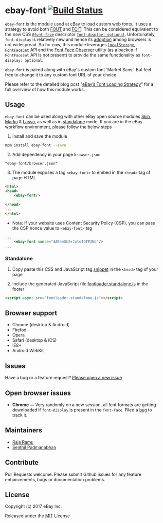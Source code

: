 # ebay-font [![Build Status](https://travis-ci.org/eBay/ebay-font.svg?branch=master)](https://travis-ci.org/eBay/ebay-font) 

`ebay-font` is the module used at eBay to load custom web fonts. It uses a strategy to avoid both [FOUT](https://www.zachleat.com/web/webfont-glossary/#fout) and [FOIT](https://www.zachleat.com/web/webfont-glossary/#foit). This can be considered equivalent to the new CSS [`@font-face`](https://developer.mozilla.org/en-US/docs/Web/CSS/@font-face/font-display) descriptor [`font-display: optional`](https://developer.mozilla.org/en-US/docs/Web/CSS/@font-face/font-display#values). Unfortunately, `font-display` is relatively new and hence its [adoption](http://caniuse.com/#search=font-display) among browsers is not widespread. So for now, this module leverages [`localStorage`](https://developer.mozilla.org/en-US/docs/Web/API/Window/localStorage), [`FontFaceSet`](https://developer.mozilla.org/en-US/docs/Web/API/FontFaceSet) API and the [Font Face Observer](https://github.com/bramstein/fontfaceobserver) utility (as a backup if `FontFaceSet` API is not present) to provide the same functionality as `font-display: optional`.

`ebay-font` is paired along with eBay's custom font 'Market Sans'. But feel free to change it to any custom font URL of your choice.

Please refer to the detailed blog post "[eBay’s Font Loading Strategy](http://www.ebaytechblog.com/2017/09/21/ebays-font-loading-strategy/)" for a full overview of how this module works. 

## Usage
`ebay-font` can be used along with other eBay open source modules [Skin](https://ebay.github.io/skin/), [Marko](http://markojs.com/) & [Lasso](https://github.com/lasso-js/lasso), as well as in [standalone](#standalone) mode. If you are in the eBay workflow environment, please follow the below steps

1. Install and save the module
```sh
npm install ebay-font --save
```
2. Add dependency in your page `browser.json`
```
"ebay-font/browser.json"
```
3. The module exposes a tag `<ebay-font>` to embed in the `<head>` tag of page HTML
```html
<html>
<head>
    <ebay-font/>
    ... 
</head>
...
</html>
```

* Note: If your website uses Content Security Policy (CSP), you can pass the CSP nonce value to `<ebay-font>` tag
```html
...
    <ebay-font nonce="4AEemGb0xJptoIGFP3Nd"/>
...
```

### Standalone
1. Copy paste this CSS and JavaScript tag [snippet](https://github.com/eBay/ebay-font/blob/master/font/marketsans/template.marko) in the `<head>` tag of your page

1. Include the generated JavaScript file [fontloader.standalone.js](https://github.com/eBay/ebay-font/blob/master/dist/fontloader.standalone.js) in the footer
```html
<script async src="fontloader.standalone.js"></script>
```

## Browser support
* Chrome (desktop & Android)
* Firefox
* Opera
* Safari (desktop & iOS)
* IE8+
* Android WebKit

## Issues
Have a bug or a feature request? [Please open a new issue](https://github.com/eBay/ebay-font/issues)

## Open browser issues
* **Chrome —** Very randomly on a new session, all font formats are getting downloaded if `font-display` is present in the `font-face`. Filed a [bug](https://bugs.chromium.org/p/chromium/issues/detail?id=770978) to track it.

## Maintainers
* [Raja Ramu](https://github.com/RajaRamu)
* [Senthil Padmanabhan](https://senthilp.com)

## Contribute
Pull Requests welcome. Please submit Github issues for any feature enhancements, bugs or documentation problems.

## License 
Copyright (c) 2017 eBay Inc.

Released under the [MIT](http://www.opensource.org/licenses/MIT) License
